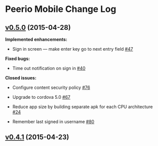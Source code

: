 # Peerio Mobile Change Log

## [v0.5.0](https://github.com/PeerioTechnologies/peerio-mobile/tree/v0.5.0) (2015-04-28)

**Implemented enhancements:**

- Sign in screen — make enter key go to next entry field [\#47](https://github.com/PeerioTechnologies/peerio-mobile/issues/47)

**Fixed bugs:**

- Time out notification on sign in [\#40](https://github.com/PeerioTechnologies/peerio-mobile/issues/40)

**Closed issues:**

- Configure content security policy [\#76](https://github.com/PeerioTechnologies/peerio-mobile/issues/76)

- Upgrade to cordova 5.0 [\#67](https://github.com/PeerioTechnologies/peerio-mobile/issues/67)

- Reduce app size by building separate apk for each CPU architecture [\#24](https://github.com/PeerioTechnologies/peerio-mobile/issues/24)

- Remember last signed in username [\#80](https://github.com/PeerioTechnologies/peerio-mobile/issues/80)

## [v0.4.1](https://github.com/PeerioTechnologies/peerio-mobile/tree/v0.4.1) (2015-04-23)
